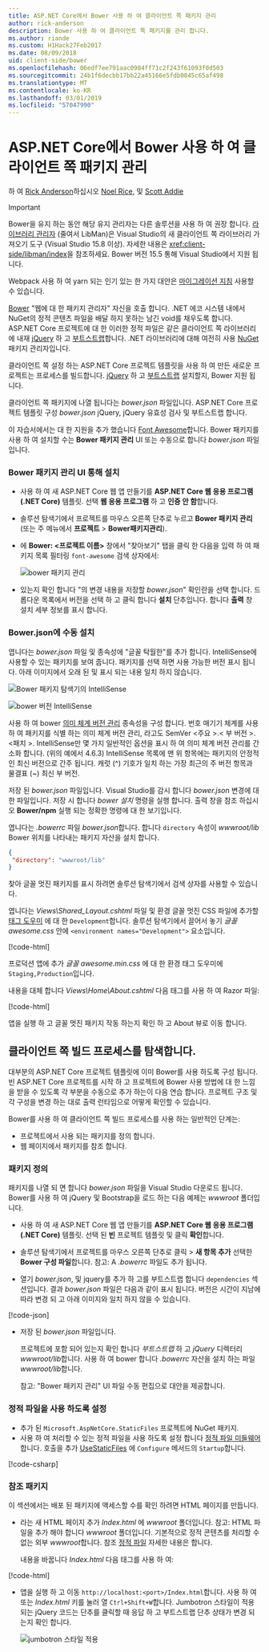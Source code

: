 ```yaml
---
title: ASP.NET Core에서 Bower 사용 하 여 클라이언트 쪽 패키지 관리
author: rick-anderson
description: Bower 사용 하 여 클라이언트 쪽 패키지를 관리 합니다.
ms.author: riande
ms.custom: H1Hack27Feb2017
ms.date: 08/09/2018
uid: client-side/bower
ms.openlocfilehash: 06edf7ee791aac0984ff71c2f243f61093f0d503
ms.sourcegitcommit: 24b1f6decbb17bb22a45166e5fdb0845c65af498
ms.translationtype: MT
ms.contentlocale: ko-KR
ms.lasthandoff: 03/01/2019
ms.locfileid: "57047990"
---
```

# <a name="manage-client-side-packages-with-bower-in-aspnet-core"></a>ASP.NET Core에서 Bower 사용 하 여 클라이언트 쪽 패키지 관리

하 여 [Rick Anderson](https://twitter.com/RickAndMSFT)하십시오 [Noel Rice](https://blog.falafel.com/falafel-software-recognized-sitefinity-website-year/), 및 [Scott Addie](https://scottaddie.com)

> [!IMPORTANT]
> Bower을 유지 하는 동안 해당 유지 관리자는 다른 솔루션을 사용 하 여 권장 합니다. [라이브러리 관리자](https://blogs.msdn.microsoft.com/webdev/2018/04/18/what-happened-to-bower/) (줄여서 LibMan)은 Visual Studio의 새 클라이언트 쪽 라이브러리 가져오기 도구 (Visual Studio 15.8 이상). 자세한 내용은 <xref:client-side/libman/index>을 참조하세요. Bower 버전 15.5 통해 Visual Studio에서 지원 됩니다.
>
> Webpack 사용 하 여 yarn 되는 인기 있는 한 가지 대안은 [마이그레이션 지침](https://bower.io/blog/2017/how-to-migrate-away-from-bower/) 사용할 수 있습니다.

[Bower](https://bower.io/) "웹에 대 한 패키지 관리자" 자신을 호출 합니다. .NET 에코 시스템 내에서 NuGet의 정적 콘텐츠 파일을 배달 하지 못하는 남긴 void를 채우도록 합니다. ASP.NET Core 프로젝트에 대 한 이러한 정적 파일은 같은 클라이언트 쪽 라이브러리에 내재 [jQuery](http://jquery.com/) 하 고 [부트스트랩](http://getbootstrap.com/)합니다. .NET 라이브러리에 대해 여전히 사용 [NuGet](https://www.nuget.org/) 패키지 관리자입니다.

클라이언트 쪽 설정 하는 ASP.NET Core 프로젝트 템플릿을 사용 하 여 만든 새로운 프로젝트는 프로세스를 빌드합니다. [jQuery](http://jquery.com/) 하 고 [부트스트랩](http://getbootstrap.com/) 설치할지, Bower 지원 됩니다.

클라이언트 쪽 패키지에 나열 됩니다는 *bower.json* 파일입니다. ASP.NET Core 프로젝트 템플릿 구성 *bower.json* jQuery, jQuery 유효성 검사 및 부트스트랩 합니다.

이 자습서에서는 대 한 지원을 추가 했습니다 [Font Awesome](http://fontawesome.io)합니다. Bower 패키지를 사용 하 여 설치할 수는 **Bower 패키지 관리** UI 또는 수동으로 합니다 *bower.json* 파일입니다.

### <a name="installation-via-manage-bower-packages-ui"></a>Bower 패키지 관리 UI 통해 설치

* 사용 하 여 새 ASP.NET Core 웹 앱 만들기를 **ASP.NET Core 웹 응용 프로그램 (.NET Core)** 템플릿. 선택 **웹 응용 프로그램** 하 고 **인증 안 함**합니다.

* 솔루션 탐색기에서 프로젝트를 마우스 오른쪽 단추로 누르고 **Bower 패키지 관리** (또는 주 메뉴에서 **프로젝트** > **Bower패키지관리**).

* 에 **Bower: \<프로젝트 이름\>**  창에서 "찾아보기" 탭을 클릭 한 다음을 입력 하 여 패키지 목록 필터링 `font-awesome` 검색 상자에서:

  ![bower 패키지 관리](bower/_static/manage-bower-packages.png)

* 있는지 확인 합니다 "의 변경 내용을 저장할 *bower.json*" 확인란을 선택 합니다. 드롭다운 목록에서 버전을 선택 하 고 클릭 합니다 **설치** 단추입니다. 합니다 **출력** 창 설치 세부 정보를 표시 합니다.

### <a name="manual-installation-in-bowerjson"></a>Bower.json에 수동 설치

엽니다는 *bower.json* 파일 및 종속성에 "글꼴 탁월한"를 추가 합니다. IntelliSense에 사용할 수 있는 패키지를 보여 줍니다. 패키지를 선택 하면 사용 가능한 버전 표시 됩니다. 아래 이미지에서 오래 된 및 표시 되는 내용 일치 하지 않습니다.

![Bower 패키지 탐색기의 IntelliSense](bower/_static/add-package.png)

![bower 버전 IntelliSense](bower/_static/version-intelliSense.png)

사용 하 여 bower [의미 체계 버전 관리](http://semver.org/) 종속성을 구성 합니다. 번호 매기기 체계를 사용 하 여 패키지를 식별 하는 의미 체계 버전 관리, 라고도 SemVer \<주요 >.\< 부 버전 >. \<패치 >. IntelliSense만 몇 가지 일반적인 옵션을 표시 하 여 의미 체계 버전 관리를 간소화 합니다. (위의 예에서 4.6.3) IntelliSense 목록에 맨 위 항목에는 패키지의 안정적인 최신 버전으로 간주 됩니다. 캐럿 (^) 기호가 일치 하는 가장 최근의 주 버전 항목과 물결표 (~) 최신 부 버전.

저장 된 *bower.json* 파일입니다. Visual Studio를 감시 합니다 *bower.json* 변경에 대 한 파일입니다. 저장 시 합니다 *bower 설치* 명령을 실행 합니다. 출력 창을 참조 하십시오 **Bower/npm** 실행 되는 정확한 명령에 대 한 보기입니다.

엽니다는 *.bowerrc* 파일 *bower.json*합니다. 합니다 `directory` 속성이 *wwwroot/lib* Bower 위치를 나타내는 패키지 자산을 설치 합니다.

```json
{
 "directory": "wwwroot/lib"
}
```

찾아 글꼴 멋진 패키지를 표시 하려면 솔루션 탐색기에서 검색 상자를 사용할 수 있습니다.

엽니다는 *Views\Shared\_Layout.cshtml* 파일 및 환경 글꼴 멋진 CSS 파일에 추가할 [태그 도우미](xref:mvc/views/tag-helpers/intro) 에 대 한 `Development`합니다. 솔루션 탐색기에서 끌어서 놓기 *글꼴 awesome.css* 안에 `<environment names="Development">` 요소입니다.

[!code-html[](bower/sample/_Layout.cshtml?highlight=4&range=9-13)]

프로덕션 앱에 추가 *글꼴 awesome.min.css* 에 대 한 환경 태그 도우미에 `Staging,Production`입니다.

내용을 대체 합니다 *Views\Home\About.cshtml* 다음 태그를 사용 하 여 Razor 파일:

[!code-html[](bower/sample/About.cshtml)]

앱을 실행 하 고 글꼴 멋진 패키지 작동 하는지 확인 하 고 About 뷰로 이동 합니다.

## <a name="exploring-the-client-side-build-process"></a>클라이언트 쪽 빌드 프로세스를 탐색합니다.

대부분의 ASP.NET Core 프로젝트 템플릿에 이미 Bower를 사용 하도록 구성 됩니다. 빈 ASP.NET Core 프로젝트를 시작 하 고 프로젝트에 Bower 사용 방법에 대 한 느낌을 받을 수 있도록 각 부분을 수동으로 추가 하는이 다음 연습 합니다. 프로젝트 구조 및 각 구성을 변경 하는 대로 출력 런타임으로 어떻게 확인할 수 있습니다.

Bower를 사용 하 여 클라이언트 쪽 빌드 프로세스를 사용 하는 일반적인 단계는:

* 프로젝트에서 사용 되는 패키지를 정의 합니다. <!-- once defined, you don't need to download them, VS does -->
* 웹 페이지에서 패키지를 참조 합니다.

### <a name="define-packages"></a>패키지 정의

패키지를 나열 되 면 합니다 *bower.json* 파일을 Visual Studio 다운로드 됩니다. Bower를 사용 하 여 jQuery 및 Bootstrap을 로드 하는 다음 예제는 *wwwroot* 폴더입니다.

* 사용 하 여 새 ASP.NET Core 웹 앱 만들기를 **ASP.NET Core 웹 응용 프로그램 (.NET Core)** 템플릿. 선택 된 **빈** 프로젝트 템플릿 및 클릭 **확인**합니다.

* 솔루션 탐색기에서 프로젝트를 마우스 오른쪽 단추로 클릭 > **새 항목 추가** 선택한 **Bower 구성 파일**합니다. 참고: A *.bowerrc* 파일도 추가 됩니다.

* 열기 *bower.json*, 및 jquery를 추가 하 고를 부트스트랩 합니다 `dependencies` 섹션입니다. 결과 *bower.json* 파일은 다음과 같이 표시 됩니다. 버전은 시간이 지남에 따라 변경 되 고 아래 이미지와 일치 하지 않을 수 있습니다.

[!code-json[](bower/sample/bower.json?highlight=5,6)]

* 저장 된 *bower.json* 파일입니다.

  프로젝트에 포함 되어 있는지 확인 합니다 *부트스트랩* 하 고 *jQuery* 디렉터리 *wwwroot/lib*합니다. 사용 하 여 bower 합니다 *.bowerrc* 자산을 설치 하는 파일 *wwwroot/lib*합니다.

  참고: "Bower 패키지 관리" UI 파일 수동 편집으로 대안을 제공합니다.

### <a name="enable-static-files"></a>정적 파일을 사용 하도록 설정

* 추가 된 `Microsoft.AspNetCore.StaticFiles` 프로젝트에 NuGet 패키지.
* 사용 하 여 처리할 수 있는 정적 파일을 사용 하도록 설정 합니다 [정적 파일 미들웨어](/dotnet/api/microsoft.aspnetcore.builder.staticfileextensions)합니다. 호출을 추가 [UseStaticFiles](/dotnet/api/microsoft.aspnetcore.builder.staticfileextensions) 에 `Configure` 메서드의 `Startup`합니다.

[!code-csharp[](bower/sample/Startup.cs?highlight=9)]

### <a name="reference-packages"></a>참조 패키지

이 섹션에서는 배포 된 패키지에 액세스할 수를 확인 하려면 HTML 페이지를 만듭니다.

* 라는 새 HTML 페이지 추가 *Index.html* 에 *wwwroot* 폴더입니다. 참고: HTML 파일을 추가 해야 합니다 *wwwroot* 폴더입니다. 기본적으로 정적 콘텐츠를 처리할 수 없는 외부 *wwwroot*합니다. 참조 [정적 파일](xref:fundamentals/static-files) 자세한 내용은 합니다.

  내용을 바꿉니다 *Index.html* 다음 태그를 사용 하 여:

[!code-html[](bower/sample/Index.html)]

* 앱을 실행 하 고 이동 `http://localhost:<port>/Index.html`합니다. 사용 하 여 또는 *Index.html* 키를 눌러 열 `Ctrl+Shift+W`합니다. Jumbotron 스타일이 적용 되는 jQuery 코드는 단추를 클릭할 때 응답 하 고 부트스트랩 단추 상태가 변경 되는지 확인 합니다.

  ![jumbotron 스타일 적용](bower/_static/jumbotron.png)
